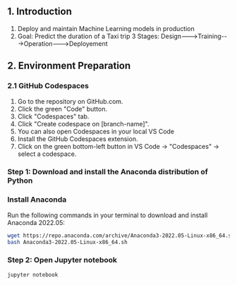## 1. Introduction
1. Deploy and maintain Machine Learning models in production
2. Goal: Predict the duration of a Taxi trip
3 Stages: Design--->Training--->Operation--->Deployement

## 2. Environment Preparation
### 2.1 GitHub Codespaces 
1. Go to the repository on GitHub.com.
2. Click the green "Code" button.
3. Click "Codespaces" tab.
4. Click "Create codespace on [branch-name]".
5. You can also open Codespaces in your local VS Code
6. Install the GitHub Codespaces extension.
7. Click on the green bottom-left button in VS Code → "Codespaces" → select a codespace.

### Step 1: Download and install the Anaconda distribution of Python
### Install Anaconda

Run the following commands in your terminal to download and install Anaconda 2022.05:

```bash
wget https://repo.anaconda.com/archive/Anaconda3-2022.05-Linux-x86_64.sh
bash Anaconda3-2022.05-Linux-x86_64.sh
```

### Step 2: Open Jupyter notebook
```bash
jupyter notebook
```
